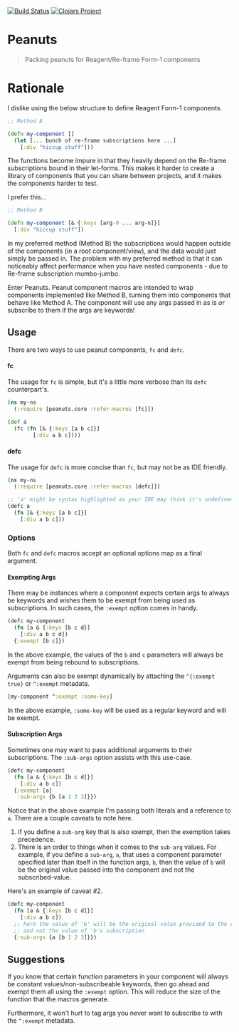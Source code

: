 [![Build Status](https://travis-ci.org/sansarip/peanuts.svg?branch=master)](https://travis-ci.org/sansarip/peanuts) [![Clojars Project](https://img.shields.io/clojars/v/peanuts.svg)](https://clojars.org/peanuts)

# Peanuts

> Packing peanuts for Reagent/Re-frame Form-1 components

# Rationale

I dislike using the below structure to define Reagent Form-1 components.

```clojure
;; Method A

(defn my-component []
  (let [... bunch of re-frame subscriptions here ...]
    [:div "hiccup stuff"]))
```

The functions become impure in that they heavily depend on the Re-frame subscriptions bound in their let-forms. This makes it harder to create a library of components that you can share between projects, and it makes the components harder to test.

I prefer this...

```clojure
;; Method B

(defn my-component [& {:keys [arg-0 ... arg-n]}]
  [:div "hiccup stuff"])
```

In my preferred method (Method B) the subscriptions would happen outside of the components (in a root component/view), and the data would just simply be passed in. The problem with my preferred method is that it can noticeably affect performance when you have nested components - due to Re-frame subscription mumbo-jumbo.

Enter Peanuts. Peanut component macros are intended to wrap components implemented like Method B, turning them into components that behave like Method A. The component will use any args passed in as is _or_ subscribe to them if the args are keywords!

## Usage

There are two ways to use peanut components, `fc` and `defc`.

#### fc

The usage for `fc` is simple, but it's a little more verbose than its `defc` counterpart's.

```clojure
(ns my-ns
  (:require [peanuts.core :refer-macros [fc]])

(def a 
  (fc (fn [& {:keys [a b c]}] 
        [:div a b c])))
```

#### defc

The usage for `defc` is more concise than `fc`, but may not be as IDE friendly.

```clojure
(ns my-ns 
  (:require [peanuts.core :refer-macros [defc]])

;; 'a' might be syntax highlighted as your IDE may think it's undefined
(defc a 
  (fn [& {:keys [a b c]}]
    [:div a b c]))
```

### Options

Both `fc` and `defc` macros accept an optional options map as a final argument.

#### Exempting Args

There may be instances where a component expects certain args to always be keywords and wishes them to be exempt from being used as subscriptions. In such cases, the `:exempt` option comes in handy.

```clojure
(defc my-component
  (fn [a & {:keys [b c d}]
    [:div a b c d])
  {:exempt [b c]})
```

In the above example, the values of the `b` and `c` parameters will always be exempt from being rebound to subscriptions.

Arguments can also be exempt dynamically by attaching the `^{:exempt true}` or `^:exempt` metadata.

```clojure
[my-component ^:exempt :some-key]
```

In the above example, `:some-key` will be used as a regular keyword and will be exempt.

#### Subscription Args

Sometimes one may want to pass additional arguments to their subscriptions. The `:sub-args` option assists with this use-case.

```clojure
(defc my-component
  (fn [a & {:keys [b c d]}]
    [:div a b c])
  {:exempt [a]
   :sub-args {b [a 1 2 3]}})
```

Notice that in the above example I'm passing both literals and a reference to `a`. There are a couple caveats to note here.

1. If you define a `sub-arg` key that is also exempt, then the exemption takes precedence.
2. There is an order to things when it comes to the `sub-arg` values. For example, if you define a `sub-arg`, `a`, that uses a component parameter specified later than itself in the function args, `b`, then the value of `b` will be the original value passed into the component and not the subscribed-value.

Here's an example of caveat #2.

```clojure
(defc my-component
  (fn [a & {:keys [b c d]}]
    [:div a b c])
  ;; here the value of 'b' will be the original value provided to the component in 'a's supscription args
  ;; and not the value of 'b's subscription
  {:sub-args {a [b 1 2 3]}})
```

## Suggestions

If you know that certain function parameters in your component will always be constant values/non-subscribeable keywords, then go ahead and exempt them all using the `:exempt` option. This will reduce the size of the function that the macros generate.

Furthermore, it won't hurt to tag args you never want to subscribe to with the `^:exempt` metadata.
